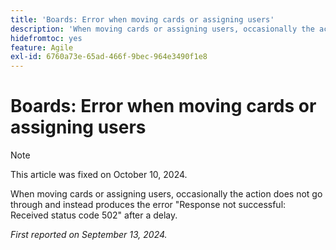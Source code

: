 ```yaml
---
title: 'Boards: Error when moving cards or assigning users'
description: 'When moving cards or assigning users, occasionally the action does not go through and instead produces the error Response not successful: Received status code 502 after a delay.'
hidefromtoc: yes
feature: Agile
exl-id: 6760a73e-65ad-466f-9bec-964e3490f1e8
---
```

# Boards: Error when moving cards or assigning users

>[!NOTE]
>
>This article was fixed on October 10, 2024.

When moving cards or assigning users, occasionally the action does not go through and instead produces the error "Response not successful: Received status code 502" after a delay.

_First reported on September 13, 2024._
